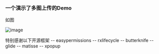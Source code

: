 ### 一个演示了多图上传的Demo

如图

![image](https://github.com/957919019/UploadPic/blob/master/111.gif)

特别感谢以下开源框架
-- easypermissions
-- rxlifecycle
-- butterknife
-- glide
-- matisse
-- xpopup

